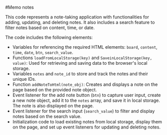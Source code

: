 #Memo notes

This code represents a note-taking application with functionalities for adding, updating,
and deleting notes. It also includes a search feature to filter notes based on content, time, or date.

The code includes the following elements:
- Variables for referencing the required HTML elements: `board`, `content`, `time`, `date`, `btn`, `search_value`.
- Functions `loadFromLocalStorage(key)` and `SaveinLocalStorage(key, value)`: Used for retrieving and saving data to the browser's local storage.
- Variables `notes` and `note_id` to store and track the notes and their unique IDs.
- Function `addNoteToHtml(note_obj)`: Creates and displays a note on the page based on the provided note object.
- Event listener for the add note button (`btn`) to capture user input, create a new note object, add it to the `notes` array, and save it in local storage. The note is also displayed on the page.
- Event listener for the search input (`search_value`) to filter and display notes based on the search value.
- Initialization code to load existing notes from local storage, display them on the page, and set up event listeners for updating and deleting notes.

